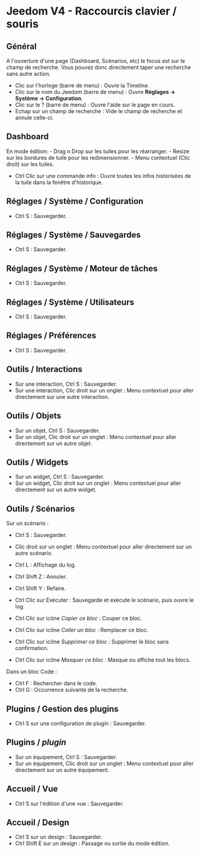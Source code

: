# Jeedom V4 - Raccourcis clavier / souris

## Général

A l'ouverture d'une page (Dashboard, Scénarios, etc) le focus est sur le champ de recherche. Vous pouvez donc directement taper une recherche sans autre action.

- Clic sur l'horloge (barre de menu) : Ouvre la Timeline.
- Clic sur le nom du Jeedom (barre de menu)  : Ouvre **Réglages → Système → Configuration**.
- Clic sur le ?  (barre de menu)  : Ouvre l'aide sur le page en cours.
- Echap sur un champ de recherche : Vide le champ de recherche et annule celle-ci.

## Dashboard
En mode édition:
	- Drag n Drop sur les tuiles pour les réarranger.
	- Resize sur les bordures de tuile pour les redimensionner.
	- Menu contextuel (Clic droit) sur les tuiles.

- Ctrl Clic sur une commande info : Ouvre toutes les infos historisées de la tuile dans la fenêtre d'historique.

## Réglages / Système / Configuration
- Ctrl S : Sauvegarder.

## Réglages / Système / Sauvegardes
- Ctrl S : Sauvegarder.

## Réglages / Système / Moteur de tâches
- Ctrl S : Sauvegarder.

## Réglages / Système / Utilisateurs
- Ctrl S : Sauvegarder.

## Réglages / Préférences
- Ctrl S : Sauvegarder.

## Outils / Interactions
- Sur une interaction, Ctrl S : Sauvegarder.
- Sur une interaction, Clic droit sur un onglet : Menu contextuel pour aller directement sur une autre interaction.

## Outils / Objets
- Sur un objet, Ctrl S : Sauvegarder.
- Sur un objet, Clic droit sur un onglet : Menu contextuel pour aller directement sur un autre objet.

## Outils / Widgets
- Sur un widget, Ctrl S : Sauvegarder.
- Sur un widget, Clic droit sur un onglet : Menu contextuel pour aller directement sur un autre widget.

## Outils / Scénarios
Sur un scénario :
- Ctrl S : Sauvegarder.
- Clic droit sur un onglet : Menu contextuel pour aller directement sur un autre scénario.
- Ctrl L : Affichage du log.
- Ctrl Shift Z : Annuler.
- Ctrl Shift Y : Refaire.

- Ctrl Clic sur Exécuter : Sauvegarde et exécute le scénario, puis ouvre le log.
- Ctrl Clic sur icône *Copier ce bloc* : Couper ce bloc.
- Ctrl Clic sur icône *Coller un bloc* : Remplacer ce bloc.
- Ctrl Clic sur icône *Supprimer ce bloc* : Supprimer le bloc sans confirmation.
- Ctrl Clic sur icône *Masquer ce bloc* : Masque ou affiche tout les blocs.

Dans un bloc Code :
- Ctrl F : Rechercher dans le code.
- Ctrl G : Occurrence suivante de la recherche.

## Plugins / Gestion des plugins
- Ctrl S sur une configuration de plugin : Sauvegarder.

## Plugins / *plugin*
- Sur un équipement, Ctrl S  : Sauvegarder.
- Sur un équipement, Clic droit sur un onglet : Menu contextuel pour aller directement sur un autre équipement.

## Accueil / Vue
- Ctrl S sur l'édition d'une vue : Sauvegarder.

## Accueil / Design
- Ctrl S sur un design : Sauvegarder.
- Ctrl Shift E sur un design : Passage ou sortie du mode édition.


